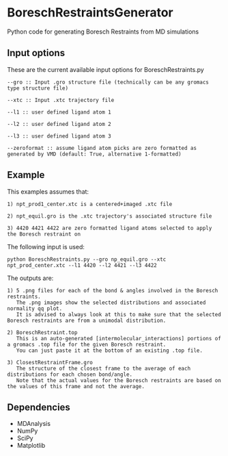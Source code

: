 # BoreschRestraintsGenerator
Python code for generating Boresch Restraints from MD simulations

Input options
-------------

  These are the current available input options for BoreschRestraints.py
  
    --gro :: Input .gro structure file (technically can be any gromacs type structure file)
  
    --xtc :: Input .xtc trajectory file
  
    --l1 :: user defined ligand atom 1
  
    --l2 :: user defined ligand atom 2
  
    --l3 :: user defined ligand atom 3
  
    --zeroformat :: assume ligand atom picks are zero formatted as generated by VMD (default: True, alternative 1-formatted)
  
  
Example
-------

  This examples assumes that:
  
    1) npt_prod1_center.xtc is a centered+imaged .xtc file
    
    2) npt_equil.gro is the .xtc trajectory's associated structure file
    
    3) 4420 4421 4422 are zero formatted ligand atoms selected to apply the Boresch restraint on
    
  The following input is used:
  
    python BoreschRestraints.py --gro np_equil.gro --xtc npt_prod_center.xtc --l1 4420 --l2 4421 --l3 4422

  The outputs are:
  
    1) 5 .png files for each of the bond & angles involved in the Boresch restraints.
       The .png images show the selected distributions and associated normality qq plot.
       It is advised to always look at this to make sure that the selected Boresch restraints are from a unimodal distribution.
       
    2) BoreschRestraint.top
       This is an auto-generated [intermolecular_interactions] portions of a gromacs .top file for the given Boresch restraint.
       You can just paste it at the bottom of an existing .top file.
       
    3) ClosestRestraintFrame.gro
       The structure of the closest frame to the average of each distributions for each chosen bond/angle.
       Note that the actual values for the Boresch restraints are based on the values of this frame and not the average.
  
  

Dependencies
------------

  - MDAnalysis
  - NumPy
  - SciPy
  - Matplotlib
